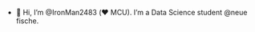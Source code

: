 - 👋 Hi, I’m @IronMan2483 (❤️ MCU). I’m a 
Data Science student @neue fische.
<!---
IronMan2483/IronMan2483 is a ✨ special ✨ repository because its `README.md` (this file) appears on your GitHub profile.
You can click the Preview link to take a look at your changes.
--->
